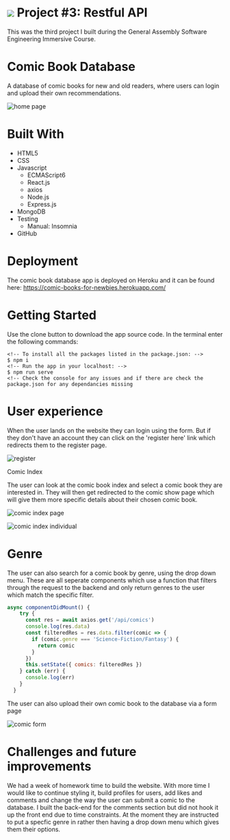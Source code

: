 # ![](https://ga-dash.s3.amazonaws.com/production/assets/logo-9f88ae6c9c3871690e33280fcf557f33.png) Project #3: Restful API


This was the third project I built during the General Assembly Software Engineering Immersive Course. 

### <h1>Comic Book Database</h1>

A database of comic books for new and old readers, where users can login and upload their own recommendations.

![home page](https://i.imgur.com/uSvdk5S.png)

**<h1>Built With</h1>**
* HTML5
* CSS
* Javascript
    * ECMAScript6
    * React.js
    * axios
    * Node.js
    * Express.js
* MongoDB
* Testing
    * Manual: Insomnia
* GitHub

**<h1> Deployment </h1>**
The comic book database app is deployed on Heroku and it can be found here: https://comic-books-for-newbies.herokuapp.com/

**<h1>Getting Started</h1>**
Use the clone button to download the app source code. In the terminal enter the following commands:

```
<!-- To install all the packages listed in the package.json: -->
$ npm i
<!-- Run the app in your localhost: -->
$ npm run serve
<!-- Check the console for any issues and if there are check the package.json for any dependancies missing
```  

**<h1>User experience</h1>**
When the user lands on the website they can login using the form. But if they don't have an account they can click on the 'register here' link which redirects them to the register page.

![register](https://i.imgur.com/VtO4xVi.png)

Comic Index

The user can look at the comic book index and select a comic book they are interested in. They will then get redirected to the comic show page which will give them more specific details about their chosen comic book.

![comic index page](https://i.imgur.com/nERVBjQ.png)

![comic index individual](https://i.imgur.com/ZSZhBji.png)

**<h1>Genre</h1>**
The user can also search for a comic book by genre, using the drop down menu. These are all seperate components which use a function that filters through the request to the backend and only return genres to the user which match the specific filter.

````javascript
async componentDidMount() {
    try {
      const res = await axios.get('/api/comics') 
      console.log(res.data)
      const filteredRes = res.data.filter(comic => {
        if (comic.genre === 'Science-Fiction/Fantasy') {
          return comic
        }
      })
      this.setState({ comics: filteredRes }) 
    } catch (err) {
      console.log(err)
    } 
  }
````

The user can also upload their own comic book to the database via a form page

![comic form](https://i.imgur.com/CLMwWl6.png)

**<h1>Challenges and future improvements</h1>**

We had a week of homework time to build the website. With more time I would like to continue styling it, build profiles for users, add likes and comments and change the way the user can submit a comic to the database. I built the back-end for the comments section but did not hook it up the front end due to time constraints. At the moment they are instructed to put a specfic genre in rather then having a drop down menu which gives them their options. 



